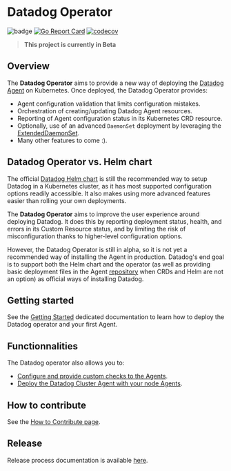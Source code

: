 # Datadog Operator

![badge](https://action-badges.now.sh/datadog/datadog-operator)
[![Go Report Card](https://goreportcard.com/badge/github.com/datadog/datadog-operator)](https://goreportcard.com/report/github.com/datadog/datadog-operator)
[![codecov](https://codecov.io/gh/datadog/datadog-operator/branch/master/graph/badge.svg)](https://codecov.io/gh/datadog/datadog-operator)

> **This project is currently in Beta**

## Overview

The **Datadog Operator** aims to provide a new way of deploying the [Datadog Agent][1] on Kubernetes. Once deployed, the Datadog Operator provides:

- Agent configuration validation that limits configuration mistakes.
- Orchestration of creating/updating Datadog Agent resources.
- Reporting of Agent configuration status in its Kubernetes CRD resource.
- Optionally, use of an advanced `DaemonSet` deployment by leveraging the [ExtendedDaemonSet][2].
- Many other features to come :).

## Datadog Operator vs. Helm chart

The official [Datadog Helm chart][3] is still the recommended way to setup Datadog in a Kubernetes cluster, as it has most supported configuration options readily accessible. It also makes using more advanced features easier than rolling your own deployments.

The **Datadog Operator** aims to improve the user experience around deploying Datadog. It does this by reporting deployment status, health, and errors in its Custom Resource status, and by limiting the risk of misconfiguration thanks to higher-level configuration options.

However, the Datadog Operator is still in alpha, so it is not yet a recommended way of installing the Agent in production. Datadog's end goal is to support both the Helm chart and the operator (as well as providing basic deployment files in the Agent [repository][4] when CRDs and Helm are not an option) as official ways of installing Datadog.

## Getting started

See the [Getting Started][5] dedicated documentation to learn how to deploy the Datadog operator and your first Agent.

## Functionnalities

The Datadog operator also allows you to:

- [Configure and provide custom checks to the Agents][6].
- [Deploy the Datadog Cluster Agent with your node Agents][7].

## How to contribute

See the [How to Contribute page][8].

[1]: https://github.com/DataDog/datadog-agent/
[2]: https://github.com/DataDog/extendeddaemonset
[3]: https://github.com/helm/charts/tree/master/stable/datadog
[4]: https://github.com/DataDog/datadog-agent/tree/6.15.0/Dockerfiles/manifests
[5]: https://github.com/DataDog/datadog-operator/blob/master/docs/getting_started.md
[6]: https://github.com/DataDog/datadog-operator/blob/master/docs/custom_check.md
[7]: https://github.com/DataDog/datadog-operator/blob/master/docs/cluster_agent_setup.md
[8]: https://github.com/DataDog/datadog-operator/tree/master/docs/how-to-contribute.md

## Release

Release process documentation is available [here](hack/release/README.md).
